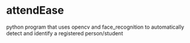 # attendEase
python program that uses opencv and face_recognition to automatically detect and identify a registered person/student

